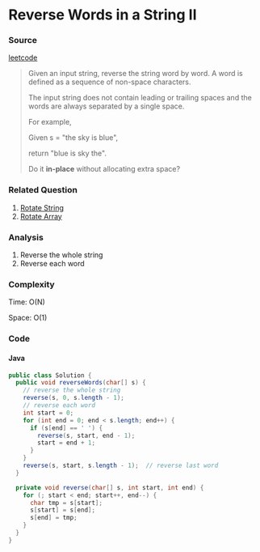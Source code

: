# Reverse Words in a String II
### Source
[leetcode](https://oj.leetcode.com/problems/reverse-words-in-a-string-ii/)

> Given an input string, reverse the string word by word. A word is defined as a sequence of non-space characters.
> 
> The input string does not contain leading or trailing spaces and the words are always separated by a single space.
> 
> For example,
>
> Given s = "the sky is blue",
>
> return "blue is sky the".
> 
> Do it **in-place** without allocating extra space?

### Related Question
1. [Rotate String](rotate_string.md)
2. [Rotate Array](../array/rotate_array.md)

### Analysis
1. Reverse the whole string
2. Reverse each word 

### Complexity
Time: O(N)

Space: O(1)

### Code
#### Java
```java
public class Solution {
  public void reverseWords(char[] s) {
    // reverse the whole string
    reverse(s, 0, s.length - 1);
    // reverse each word
    int start = 0;
    for (int end = 0; end < s.length; end++) {
      if (s[end] == ' ') {
        reverse(s, start, end - 1);
        start = end + 1;
      }
    }
    reverse(s, start, s.length - 1);  // reverse last word
  }

  private void reverse(char[] s, int start, int end) {
    for (; start < end; start++, end--) {
      char tmp = s[start];
      s[start] = s[end];
      s[end] = tmp;
    }
  }
}
```
